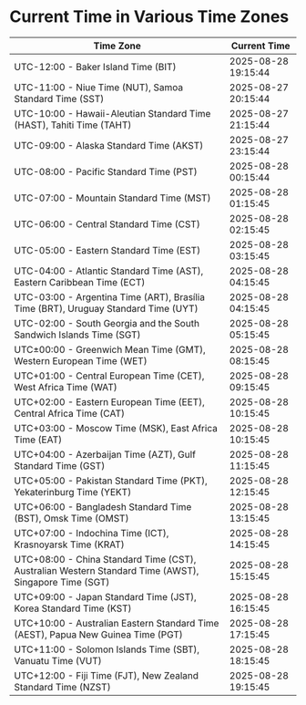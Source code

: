 # Current Time in Various Time Zones

| Time Zone | Current Time |
|-----------|--------------|
| UTC-12:00 - Baker Island Time (BIT) | 2025-08-28 19:15:44 |
| UTC-11:00 - Niue Time (NUT), Samoa Standard Time (SST) | 2025-08-27 20:15:44 |
| UTC-10:00 - Hawaii-Aleutian Standard Time (HAST), Tahiti Time (TAHT) | 2025-08-27 21:15:44 |
| UTC-09:00 - Alaska Standard Time (AKST) | 2025-08-27 23:15:44 |
| UTC-08:00 - Pacific Standard Time (PST) | 2025-08-28 00:15:44 |
| UTC-07:00 - Mountain Standard Time (MST) | 2025-08-28 01:15:45 |
| UTC-06:00 - Central Standard Time (CST) | 2025-08-28 02:15:45 |
| UTC-05:00 - Eastern Standard Time (EST) | 2025-08-28 03:15:45 |
| UTC-04:00 - Atlantic Standard Time (AST), Eastern Caribbean Time (ECT) | 2025-08-28 04:15:45 |
| UTC-03:00 - Argentina Time (ART), Brasília Time (BRT), Uruguay Standard Time (UYT) | 2025-08-28 04:15:45 |
| UTC-02:00 - South Georgia and the South Sandwich Islands Time (SGT) | 2025-08-28 05:15:45 |
| UTC±00:00 - Greenwich Mean Time (GMT), Western European Time (WET) | 2025-08-28 08:15:45 |
| UTC+01:00 - Central European Time (CET), West Africa Time (WAT) | 2025-08-28 09:15:45 |
| UTC+02:00 - Eastern European Time (EET), Central Africa Time (CAT) | 2025-08-28 10:15:45 |
| UTC+03:00 - Moscow Time (MSK), East Africa Time (EAT) | 2025-08-28 10:15:45 |
| UTC+04:00 - Azerbaijan Time (AZT), Gulf Standard Time (GST) | 2025-08-28 11:15:45 |
| UTC+05:00 - Pakistan Standard Time (PKT), Yekaterinburg Time (YEKT) | 2025-08-28 12:15:45 |
| UTC+06:00 - Bangladesh Standard Time (BST), Omsk Time (OMST) | 2025-08-28 13:15:45 |
| UTC+07:00 - Indochina Time (ICT), Krasnoyarsk Time (KRAT) | 2025-08-28 14:15:45 |
| UTC+08:00 - China Standard Time (CST), Australian Western Standard Time (AWST), Singapore Time (SGT) | 2025-08-28 15:15:45 |
| UTC+09:00 - Japan Standard Time (JST), Korea Standard Time (KST) | 2025-08-28 16:15:45 |
| UTC+10:00 - Australian Eastern Standard Time (AEST), Papua New Guinea Time (PGT) | 2025-08-28 17:15:45 |
| UTC+11:00 - Solomon Islands Time (SBT), Vanuatu Time (VUT) | 2025-08-28 18:15:45 |
| UTC+12:00 - Fiji Time (FJT), New Zealand Standard Time (NZST) | 2025-08-28 19:15:45 |
